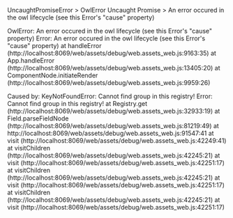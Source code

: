 UncaughtPromiseError > OwlError
Uncaught Promise > An error occured in the owl lifecycle (see this Error's "cause" property)

OwlError: An error occured in the owl lifecycle (see this Error's "cause" property)
    Error: An error occured in the owl lifecycle (see this Error's "cause" property)
        at handleError (http://localhost:8069/web/assets/debug/web.assets_web.js:9163:35)
        at App.handleError (http://localhost:8069/web/assets/debug/web.assets_web.js:13405:20)
        at ComponentNode.initiateRender (http://localhost:8069/web/assets/debug/web.assets_web.js:9959:26)

Caused by: KeyNotFoundError: Cannot find group in this registry!
    Error: Cannot find group in this registry!
        at Registry.get (http://localhost:8069/web/assets/debug/web.assets_web.js:32933:19)
        at Field.parseFieldNode (http://localhost:8069/web/assets/debug/web.assets_web.js:81219:49)
        at http://localhost:8069/web/assets/debug/web.assets_web.js:91547:41
        at visit (http://localhost:8069/web/assets/debug/web.assets_web.js:42249:41)
        at visitChildren (http://localhost:8069/web/assets/debug/web.assets_web.js:42245:21)
        at visit (http://localhost:8069/web/assets/debug/web.assets_web.js:42251:17)
        at visitChildren (http://localhost:8069/web/assets/debug/web.assets_web.js:42245:21)
        at visit (http://localhost:8069/web/assets/debug/web.assets_web.js:42251:17)
        at visitChildren (http://localhost:8069/web/assets/debug/web.assets_web.js:42245:21)
        at visit (http://localhost:8069/web/assets/debug/web.assets_web.js:42251:17)